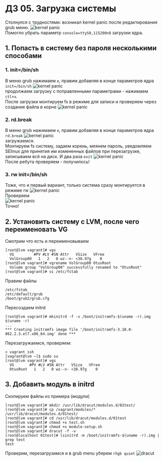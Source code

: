# ДЗ 05. Загрузка системы

Столнулся с трудностями: возникал kernel panic после редактирования grub меню.
![kernel panic](images/kernel-panic.PNG)<br>
Помогло убрать параметр ```console=ttyS0,115200n8``` загрузки ядра.

## 1. Попасть в систему без пароля несколькими способами

### 1. init=/bin/sh
В меню grub нажимаем ```e```, правим добавляя в конце параметров ядра ```init=/bin/sh``` 
![kernel panic](images/init-bin-sh.PNG)<br>
продолжаем загрузку с поправленными параметрами - нажимаем ```ctl+x```.<br>
После загрузки монтируем fs в режиме для записи
и проверяем через создание файла в корне
![kernel panic](images/init-bin-sh-2.PNG)<br>

### 2. rd.break
В меню grub нажимаем ```e```, правим добавляя в конце параметров ядра ```rd.break``` 
![kernel panic](images/rd-break.PNG)<br>
загружаемся. <br>
Монтируем fs систему, задаем корень, меянем пароль, уведомляем SElinux для принятия им измененных файлов при перезагрузке, записываем всё на диск.
И два раза ```exit```
![kernel panic](images/rd-break-2.PNG)<br>
После ребута проверяем - получилось!

### 3. rw init=/bin/sh
Тоже, что и первый вариант, только система сразу монтируется в режиме rw
![kernel panic](images/rw-init-bin-sh.PNG)<br>
Проверяем<br>
![kernel panic](images/rw-init-bin-sh-2.PNG)<br>
Точно!
 
## 2. Установить систему с LVM, после чего переименовать VG

Смотрим что есть и переименовываем
```
[root@lvm vagrant]# vgs
  VG         #PV #LV #SN Attr   VSize   VFree
  VolGroup00   1   2   0 wz--n- <38.97g    0
[root@lvm vagrant]# vgrename VolGroup00 OtusRoot
  Volume group "VolGroup00" successfully renamed to "OtusRoot"
[root@lvm vagrant]# vi /etc/fstab
```
Правим файлы 
```
/etc/fstab 
/etc/default/grub
/boot/grub2/grub.cfg
```

Пересоздаем initrd
```
[root@lvm vagrant]# mkinitrd -f -v /boot/initramfs-$(uname -r).img $(uname -r)
...
*** Creating initramfs image file '/boot/initramfs-3.10.0-862.2.3.el7.x86_64.img' done ***
```

Перезагружаемся, проверяем: 
```
> vagrant ssh
[vagrant@lvm ~]$ sudo su
[root@lvm vagrant]# vgs
  VG       #PV #LV #SN Attr   VSize   VFree
  OtusRoot   1   2   0 wz--n- <38.97g    0
```

## 3. Добавить модуль в initrd
Скопируем файлы из примера (модули)
```
[root@lvm vagrant]# mkdir /usr/lib/dracut/modules.d/01test/
[root@lvm vagrant]# cp /vagrant/modules/* /usr/lib/dracut/modules.d/01test/
[root@lvm vagrant]# cd /usr/lib/dracut/modules.d/01test
[root@lvm vagrant]# chmod +x test.sh
[root@lvm vagrant]# chmod +x module-setup.sh
[root@lvm vagrant]# dracut -f -v
[root@localhost 01test]# lsinitrd -m /boot/initramfs-$(uname -r).img | grep test
test
```
Проверим, перезагрузимся и в grub menu уберем ```rhgb quiet```
![dracut](images/dracut.PNG)<br>
